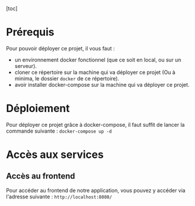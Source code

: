[toc]

# Prérequis

Pour pouvoir déployer ce projet, il vous faut :
- un environnement docker fonctionnel (que ce soit en local, ou sur un serveur).
- cloner ce répertoire sur la machine qui va déployer ce projet (Ou à minima, le dossier `docker` de ce répertoire).
- avoir installer docker-compose sur la machine qui va déployer ce projet.

# Déploiement

Pour déployer ce projet grâce à docker-compose, il faut suffit de lancer la commande suivante :
`docker-compose up -d`

# Accès aux services

## Accès au frontend

Pour accéder au frontend de notre application, vous pouvez y accéder via l'adresse suivante :
`http://localhost:8080/`